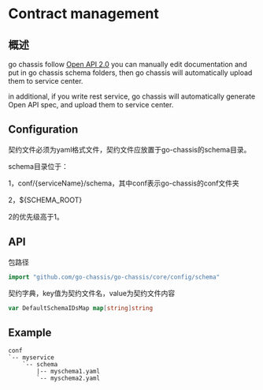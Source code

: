 # Contract management
## 概述
go chassis follow [Open API 2.0](https://github.com/OAI/OpenAPI-Specification/blob/master/versions/2.0.md)
you can manually edit documentation and put in go chassis schema folders, 
then go chassis will automatically upload them to service center.

in additional, if you write rest service, go chassis will automatically generate Open API spec, 
and upload them to service center.

## Configuration

契约文件必须为yaml格式文件，契约文件应放置于go-chassis的schema目录。

schema目录位于：

1，conf/{serviceName}/schema，其中conf表示go-chassis的conf文件夹

2，${SCHEMA\_ROOT}

2的优先级高于1。

## API

包路径

```go
import "github.com/go-chassis/go-chassis/core/config/schema"
```

契约字典，key值为契约文件名，value为契约文件内容

```go
var DefaultSchemaIDsMap map[string]string
```

## Example

    conf
    `-- myservice
        `-- schema
            |-- myschema1.yaml
            `-- myschema2.yaml




